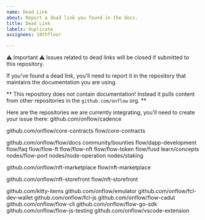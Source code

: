 ```yaml
---
name: Dead Link
about: Report a dead link you found in the docs.
title: Dead Link
labels: duplicate
assignees: 10thfloor

---
```


⚠️ Important ⚠️
Issues related to dead links will be closed if submitted to this repository.

If you've found a dead link, you'll need to report it in the repository that maintains the documentation you are using. 

** This repository does not contain documentation! 
Instead it pulls content from other repositories in the `github.com/onflow` org. **


Here are the repositories we are currently integrating, you'll need to create your issue there:
github.com/onflow/cadence

github.com/onflow/core-contracts
flow/core-contracts

github.com/onflow/flow/docs
community/bounties
flow/dapp-development
flow/faq
flow/flow-ft
flow/flow-nft
flow/flow-token
flow/fusd
learn/concepts
nodes/flow-port
nodes/node-operation
nodes/staking

github.com/onflow/nft-marketplace
flow/nft-marketplace

github.com/onflow/nft-storefront
flow/nft-storefront

github.com/kitty-items
github.com/onflow/emulator
github.com/onflow/fcl-dev-wallet
github.com/onflow/fcl-js
github.com/onflow/flow-cadut
github.com/onflow/flow-cli
github.com/onflow/flow-go-sdk
github.com/onflow/flow-js-testing
github.com/onflow/vscode-extension
